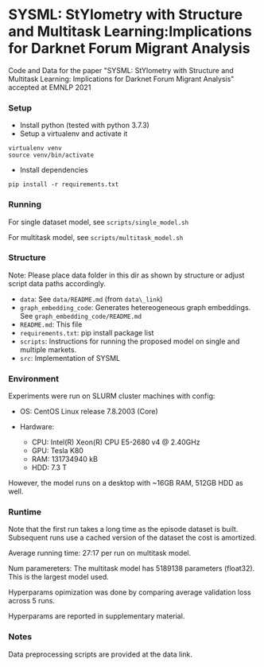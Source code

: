 SYSML: StYlometry with Structure and Multitask Learning:Implications for Darknet Forum Migrant Analysis
=======================================================================================================

Code and Data for the paper "SYSML: StYlometry with Structure and Multitask Learning: Implications for Darknet Forum Migrant Analysis" accepted at EMNLP 2021

### Setup

* Install python (tested with python 3.7.3)
* Setup a virtualenv and activate it
```
virtualenv venv
source venv/bin/activate
```
* Install dependencies
```
pip install -r requirements.txt
```

### Running

For single dataset model, see `scripts/single_model.sh`

For multitask model, see `scripts/multitask_model.sh`

### Structure

Note: Please place data folder in this dir as shown by structure or adjust script data paths accordingly.

* `data`: See `data/README.md` (from `data\_link`)
* `graph_embedding_code`: Generates hetereogeneous graph embeddings. See `graph_embedding_code/README.md`
* `README.md`: This file
* `requirements.txt`: pip install package list
* `scripts`: Instructions for running the proposed model on single and multiple markets.
* `src`: Implementation of SYSML

### Environment

Experiments were run on SLURM cluster machines with config:

* OS: CentOS Linux release 7.8.2003 (Core)

* Hardware: 
    * CPU: Intel(R) Xeon(R) CPU E5-2680 v4 @ 2.40GHz
    * GPU: Tesla K80
    * RAM: 131734940 kB 
    * HDD: 7.3 T

However, the model runs on a desktop with ~16GB RAM, 512GB HDD as well.

### Runtime

Note that the first run takes a long time as the episode dataset is built. Subsequent runs use a cached version of the dataset the cost is amortized.

Average running time: 27:17 per run on multitask model.

Num paramereters: The multitask model has 5189138 parameters (float32). This is the largest model used.

Hyperparams opimization was done by comparing average validation loss across 5 runs.

Hyperparams are reported in supplementary material.

### Notes

Data preprocessing scripts are provided at the data link.

